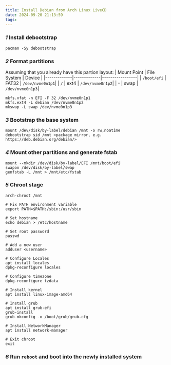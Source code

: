 ```yaml
---
title: Install Debian from Arch Linux LiveCD
date: 2024-09-20 21:13:59
tags:
---
```

### *1* Install debootstrap
```shell
pacman -Sy debootstrap
```
### *2* Format partitions
Assuming that you already have this partion layout:
| Mount Point | File System | Device          |
|-------------|-------------|-----------------|
| `/boot/efi` | FAT32       | `/dev/nvme0n1p1`|
| `/`         | ext4        | `/dev/nvme0n1p2`|
| -           | swap        | `/dev/nvme0n1p3`|

```shell
mkfs.vfat -n EFI -F 32 /dev/nvme0n1p1
mkfs.ext4 -L debian /dev/nvme0n1p2
mkswap -L swap /dev/nvme0n1p3
```
### *3* Bootstrap the base system
```shell
mount /dev/disk/by-label/debian /mnt -o rw,noatime
debootstrap sid /mnt <package mirror, e.g. https://deb.debian.org/debian/>
```
### *4* Mount other partitions and generate fstab
```shell
mount --mkdir /dev/disk/by-label/EFI /mnt/boot/efi
swapon /dev/disk/by-label/swap
genfstab -L /mnt > /mnt/etc/fstab
```
### *5* Chroot stage
```shell
arch-chroot /mnt

# Fix PATH environment variable
export PATH=$PATH:/sbin:/usr/sbin

# Set hostname
echo debian > /etc/hostname

# Set root password
passwd

# Add a new user
adduser <username>

# Configure Locales
apt install locales
dpkg-reconfigure locales

# Configure timezone
dpkg-reconfigure tzdata

# Install kernel
apt install linux-image-amd64

# Install grub
apt install grub-efi
grub-install
grub-mkconfig -o /boot/grub/grub.cfg

# Install NetworkManager
apt install network-manager

# Exit chroot
exit
```
### *6* Run `reboot` and boot into the newly installed system
